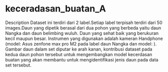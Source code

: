 # keceradasan_buatan_A
Description
Dataset ini terdiri dari 2 label.Setiap label terpisah terdiri dari 50 images.Daun yang dipetik berasal dari dua pohon yang berbeda yaitu daun Nangka dan daun belimbing wuluh. Daun yang sehat baik yang berukuran kecil maupun besar. Instrumen yang digunakan adalah kameran Handphone (model: Asus zenfone max pro M2 pada label daun Nangka dan model: ).
Gambar daun dalam set diputar ke arah kanan, kontribusi dataset pada kedua daun pohon tersebut untuk mengembangkan model kecerdasan buatan yang akan membantu untuk mengidentifikasi jenis daun pada data set tersebut.
